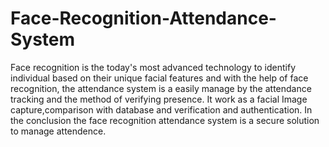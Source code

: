 # Face-Recognition-Attendance-System

Face recognition is the today's most advanced technology to identify individual based on their unique facial features and with the help of face recognition, the attendance system is a easily manage by the attendance tracking and the method of verifying presence. It work as a facial Image capture,comparison with database and verification and authentication. In the conclusion the face recognition attendance system is a secure solution to manage attendence.
